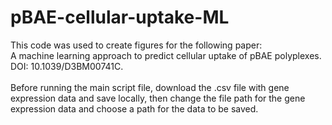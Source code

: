 # pBAE-cellular-uptake-ML
This code was used to create figures for the following paper: <br />
A machine learning approach to predict cellular uptake of pBAE polyplexes. DOI: 10.1039/D3BM00741C. <br />
<br />
Before running the main script file, download the .csv file with gene expression data and save locally, then change the file path for the gene expression data and choose a path for the data to be saved. 
